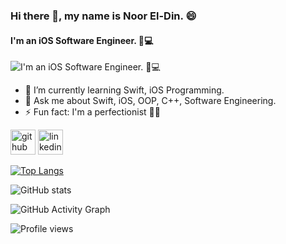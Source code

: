 ### Hi there 👋, my name is Noor El-Din. 😄
#### I'm an iOS Software Engineer. 🍎💻
![I'm an iOS Software Engineer. 🍎💻](https://upload.wikimedia.org/wikipedia/commons/thumb/9/94/Apple_Developer_brandmark.svg/1280px-Apple_Developer_brandmark.svg.png)

- 🌱 I’m currently learning Swift, iOS Programming. 
- 💬 Ask me about Swift, iOS, OOP, C++, Software Engineering. 
- ⚡ Fun fact: I'm a perfectionist 💪😎 


[<img src='https://cdn.jsdelivr.net/npm/simple-icons@3.0.1/icons/github.svg' alt='github' height='40'>](https://github.com/iNoor72)  [<img src='https://cdn.jsdelivr.net/npm/simple-icons@3.0.1/icons/linkedin.svg' alt='linkedin' height='40'>](https://www.linkedin.com/in//noor-el-din-walid//)  

[![Top Langs](https://github-readme-stats.vercel.app/api/top-langs/?username=iNoor72)](https://github.com/anuraghazra/github-readme-stats)

![GitHub stats](https://github-readme-stats.vercel.app/api?username=iNoor72&show_icons=true)  

![GitHub Activity Graph](https://activity-graph.herokuapp.com/graph?username=iNoor72)  

![Profile views](https://gpvc.arturio.dev/iNoor72)  
